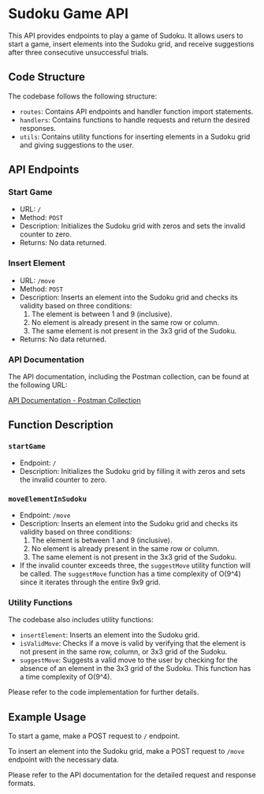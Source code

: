 # Sudoku Game API

This API provides endpoints to play a game of Sudoku. It allows users to start a game, insert elements into the Sudoku grid, and receive suggestions after three consecutive unsuccessful trials.

## Code Structure

The codebase follows the following structure:

- `routes`: Contains API endpoints and handler function import statements.
- `handlers`: Contains functions to handle requests and return the desired responses.
- `utils`: Contains utility functions for inserting elements in a Sudoku grid and giving suggestions to the user.

## API Endpoints

### Start Game

- URL: `/`
- Method: `POST`
- Description: Initializes the Sudoku grid with zeros and sets the invalid counter to zero.
- Returns: No data returned.

### Insert Element

- URL: `/move`
- Method: `POST`
- Description: Inserts an element into the Sudoku grid and checks its validity based on three conditions:
  1. The element is between 1 and 9 (inclusive).
  2. No element is already present in the same row or column.
  3. The same element is not present in the 3x3 grid of the Sudoku.
- Returns: No data returned.

### API Documentation

The API documentation, including the Postman collection, can be found at the following URL:

[API Documentation - Postman Collection](https://documenter.getpostman.com/view/19917684/2s93z6dPgx)

## Function Description

### `startGame`

- Endpoint: `/`
- Description: Initializes the Sudoku grid by filling it with zeros and sets the invalid counter to zero.

### `moveElementInSudoku`

- Endpoint: `/move`
- Description: Inserts an element into the Sudoku grid and checks its validity based on three conditions:
  1. The element is between 1 and 9 (inclusive).
  2. No element is already present in the same row or column.
  3. The same element is not present in the 3x3 grid of the Sudoku.
- If the invalid counter exceeds three, the `suggestMove` utility function will be called. The `suggestMove` function has a time complexity of O(9^4) since it iterates through the entire 9x9 grid.

### Utility Functions

The codebase also includes utility functions:

- `insertElement`: Inserts an element into the Sudoku grid.
- `isValidMove`: Checks if a move is valid by verifying that the element is not present in the same row, column, or 3x3 grid of the Sudoku.
- `suggestMove`: Suggests a valid move to the user by checking for the absence of an element in the 3x3 grid of the Sudoku. This function has a time complexity of O(9^4).

Please refer to the code implementation for further details.

## Example Usage

To start a game, make a POST request to `/` endpoint.

To insert an element into the Sudoku grid, make a POST request to `/move` endpoint with the necessary data.

Please refer to the API documentation for the detailed request and response formats.
